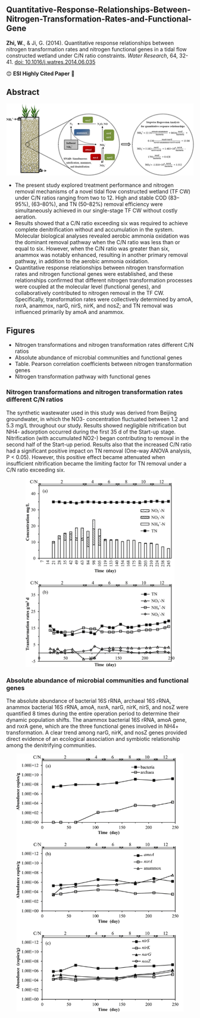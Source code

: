## Quantitative-Response-Relationships-Between-Nitrogen-Transformation-Rates-and-Functional-Gene

**Zhi, W.**, & Ji, G. (2014). Quantitative response relationships between nitrogen transformation rates and nitrogen functional genes in a tidal flow constructed wetland under C/N ratio constraints. *Water Research*, 64, 32-41. [doi: 10.1016/j.watres.2014.06.035](https://doi.org/10.1016/j.watres.2014.06.035)

:blush: **ESI Highly Cited Paper** :clap:

## Abstract

<p align="center">
  <img src="/figures/TOC.jpg" alt="Nitrogen removal in Constructed Wetland" width="700">
</p>

- The present study explored treatment performance and nitrogen removal mechanisms of a novel tidal flow constructed wetland (TF CW) under C/N ratios ranging from two to 12. High and stable COD (83–95%), (63–80%), and TN (50–82%) removal efficiency were simultaneously achieved in our single-stage TF CW without costly aeration. 
- Results showed that a C/N ratio exceeding six was required to achieve complete denitrification without and accumulation in the system. Molecular biological analyses revealed aerobic ammonia oxidation was the dominant removal pathway when the C/N ratio was less than or equal to six. However, when the C/N ratio was greater than six, anammox was notably enhanced, resulting in another primary removal pathway, in addition to the aerobic ammonia oxidation. 
- Quantitative response relationships between nitrogen transformation rates and nitrogen functional genes were established, and these relationships confirmed that different nitrogen transformation processes were coupled at the molecular level (functional genes), and collaboratively contributed to nitrogen removal in the TF CW. Specifically,  transformation rates were collectively determined by amoA, nxrA, anammox, narG, nirS, nirK, and nosZ; and TN removal was influenced primarily by amoA and anammox.


## Figures
- Nitrogen transformations and nitrogen transformation rates different C/N ratios
- Absolute abundance of microbial communities and functional genes
- Table. Pearson correlation coefficients between nitrogen transformation genes
- Nitrogen transformation pathway with functional genes

### Nitrogen transformations and nitrogen transformation rates different C/N ratios
The synthetic wastewater used in this study was derived from Beijing groundwater, in which the NO3- concentration fluctuated between 1.2 and 5.3 mg/L throughout our study. Results showed negligible nitrification but NH4- adsorption occurred during the first 35 d of the Start-up stage. Nitrification (with accumulated NO2-) began contributing to  removal in the second half of the Start-up period. Results also that the increased C/N ratio had a significant positive impact on TN removal (One-way ANOVA analysis, P < 0.05). However, this positive effect became attenuated when insufficient nitrification became the limiting factor for TN removal under a C/N ratio exceeding six.

<p align="center">
  <img src="/figures/figure 2.jpg" alt="Nitrogen removal in Constructed Wetland" width="400">
</p>

### Absolute abundance of microbial communities and functional genes
The absolute abundance of bacterial 16S rRNA, archaeal 16S rRNA, anammox bacterial 16S rRNA, amoA, nxrA, narG, nirK, nirS, and nosZ were quantified 8 times during the entire operation period to determine their dynamic population shifts. The anammox bacterial 16S rRNA, amoA gene, and nxrA gene, which are the three functional genes involved in NH4+ transformation. A clear trend among narG, nirK, and nosZ genes provided direct evidence of an ecological association and symbiotic relationship among the denitrifying communities.

<p align="center">
  <img src="/figures/figure 3.jpg" alt="Nitrogen removal in Constructed Wetland" width="450">
</p>

